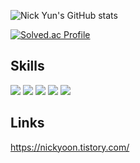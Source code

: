 ![Nick Yun's GitHub stats](https://github-readme-stats.vercel.app/api?username=89yunik&show_icons=true&theme=dark)

[![Solved.ac Profile](http://mazassumnida.wtf/api/v2/generate_badge?boj=89cynical)](https://solved.ac/89cynical/)
## Skills
<img src="https://img.shields.io/badge/Python-3776AB?style=flat-square&logo=Python&logoColor=white"/> <img src="https://img.shields.io/badge/pandas-150458?style=flat-square&logo=pandas&logoColor=white"/> <img src="https://img.shields.io/badge/Node.js-339933?style=flat-square&logo=Node.js&logoColor=white"/>  <img src="https://img.shields.io/badge/MongoDB-47A248?style=flat-square&logo=MongoDB&logoColor=white"/> <img src="https://img.shields.io/badge/Swagger-85EA2D?style=flat-square&logo=Swagger&logoColor=white"/>

## Links
https://nickyoon.tistory.com/
<!--
**89yunik/89yunik** is a ✨ _special_ ✨ repository because its `README.md` (this file) appears on your GitHub profile.

Here are some ideas to get you started:

- 🔭 I’m currently working on ...
- 🌱 I’m currently learning ...
- 👯 I’m looking to collaborate on ...
- 🤔 I’m looking for help with ...
- 💬 Ask me about ...
- 📫 How to reach me: ...
- 😄 Pronouns: ...
- ⚡ Fun fact: ...
-->

